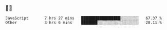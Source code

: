 ### 👨‍💻

<!--START_SECTION:waka-->

```text
JavaScript       7 hrs 27 mins   █████████████████░░░░░░░░   67.37 %
Other            3 hrs 6 mins    ███████░░░░░░░░░░░░░░░░░░   28.11 %
```

<!--END_SECTION:waka-->

